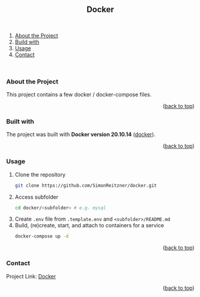 <div id="top"></div>

<br />
<h2 align="center">Docker</h2>
<br />
</div>


1. [About the Project](#about-the-project)
2. [Build with](#build-with)
3. [Usage](#usage)
4. [Contact](#contact)
<br />


### About the Project <a id="about-the-project"></a>
This project contains a few docker / docker-compose files.

<p align="right">(<a href="#top">back to top</a>)</p>


### Built with <a id="build-with"></a>
The project was built with **Docker version 20.10.14** ([docker](https://www.docker.com/)).

<p align="right">(<a href="#top">back to top</a>)</p>


### Usage <a id="usage"></a>

1. Clone the repository
   ```sh
   git clone https://github.com/SimonReitzner/docker.git
   ```
2. Access subfolder
   ```sh
   cd docker/<subfolder> # e.g. mysql
   ```
2. Create `.env` file from `.template.env` and `<subfolder>/README.md`
3. Build, (re)create, start, and attach to containers for a service
   ```sh
   docker-compose up -d
   ```

<p align="right">(<a href="#top">back to top</a>)</p>


### Contact <a id="contact"></a>
Project Link: [Docker](https://github.com/SimonReitzner/docker)

<p align="right">(<a href="#top">back to top</a>)</p>
